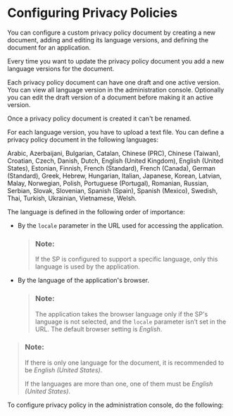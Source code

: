<!-- loioed48466d770f4519aa23bba754851fbd -->

# Configuring Privacy Policies

You can configure a custom privacy policy document by creating a new document, adding and editing its language versions, and defining the document for an application.

Every time you want to update the privacy policy document you add a new language versions for the document.

Each privacy policy document can have one draft and one active version. You can view all language version in the administration console. Optionally you can edit the draft version of a document before making it an active version.

Once a privacy policy document is created it can't be renamed.

For each language version, you have to upload a text file. You can define a privacy policy document in the following languages:

Arabic, Azerbaijani, Bulgarian, Catalan, Chinese \(PRC\), Chinese \(Taiwan\), Croatian, Czech, Danish, Dutch, English \(United Kingdom\), English \(United States\), Estonian, Finnish, French \(Standard\), French \(Canada\), German \(Standard\), Greek, Hebrew, Hungarian, Italian, Japanese, Korean, Latvian, Malay, Norwegian, Polish, Portuguese \(Portugal\), Romanian, Russian, Serbian, Slovak, Slovenian, Spanish \(Spain\), Spanish \(Mexico\), Swedish, Thai, Turkish, Ukrainian, Vietnamese, Welsh.

The language is defined in the following order of importance:

-   By the `locale` parameter in the URL used for accessing the application.

    > ### Note:  
    > If the SP is configured to support a specific language, only this language is used by the application.

-   By the language of the application's browser.

    > ### Note:  
    > The application takes the browser language only if the SP's language is not selected, and the `locale` parameter isn’t set in the URL. The default browser setting is *English*.


> ### Note:  
> If there is only one language for the document, it is recommended to be *English \(United States\)*.
> 
> If the languages are more than one, one of them must be *English \(United States\)*.

To configure privacy policy in the administration console, do the following:


